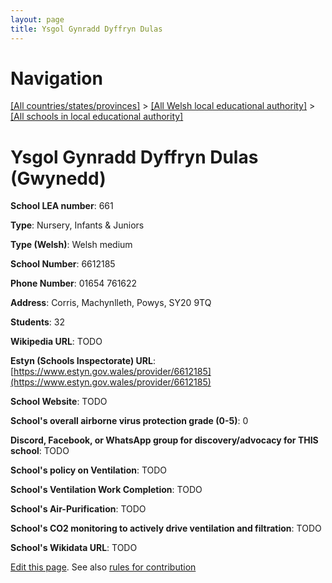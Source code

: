 ```yaml
---
layout: page
title: Ysgol Gynradd Dyffryn Dulas
---
```

# Navigation

[[All countries/states/provinces]](../../..) > [[All Welsh local educational authority]](../..) > [[All schools in local educational authority]](..)

# Ysgol Gynradd Dyffryn Dulas (Gwynedd)

**School LEA number**: 661

**Type**: Nursery, Infants & Juniors

**Type (Welsh)**: Welsh medium

**School Number**: 6612185

**Phone Number**: 01654 761622

**Address**: Corris, Machynlleth, Powys, SY20 9TQ

**Students**: 32

**Wikipedia URL**: TODO

**Estyn (Schools Inspectorate) URL**: [https://www.estyn.gov.wales/provider/6612185](https://www.estyn.gov.wales/provider/6612185)

**School Website**: TODO

**School's overall airborne virus protection grade (0-5)**: 0

**Discord, Facebook, or WhatsApp group for discovery/advocacy for THIS school**: TODO

**School's policy on Ventilation**: TODO

**School's Ventilation Work Completion**: TODO

**School's Air-Purification**: TODO

**School's CO2 monitoring to actively drive ventilation and filtration**: TODO

**School's Wikidata URL**: TODO




[Edit this page](https://github.com/ventilate-schools/Wales/edit/prif/./Gwynedd/Ysgol_Gynradd_Dyffryn_Dulas.md). See also [rules for contribution](../../../contribution-rules/)